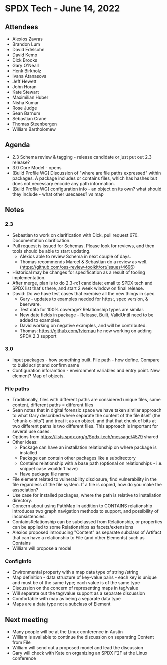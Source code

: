 # SPDX Tech - June 14, 2022

## Attendees

* Alexios Zavras
* Brandon Lum
* David Edelsohn
* David Kemp
* Dick Brooks
* Gary O'Neall
* Henk Birkholz
* Ivana Atanasova
* Jeff Hewett
* John Horan
* Kate Stewart
* Maximilian Huber
* Nisha Kumar
* Rose Judge
* Sean Barnum
* Sebastian Crane
* Thomas Steenbergen
* William Bartholomew

## Agenda
* 2.3 Schema review & tagging - release candidate or just put out 2.3 release?
* 3.0 Core Model - opens
* [Build Profile WG] Discussion of "where are file paths expressed" within packages. A package includes or contains files, which has hashes but does not necessary encode any path information.
* [Build Profile WG] configuration info - an object on its own? what should they include - what other usecases?  vs map


## Notes
### 2.3 
* Sebastian to work on clarification with Dick,  pull request 670.   Documentation clarification.
* Pull request is issued for Schemas.   Please look for reviews, and then tools should be able to start updating.   
   * Alexios able to review Schema in next couple of days. 
   * Thomas recommends Marcel & Sebastian do a review as well. (https://github.com/oss-review-toolkit/ort/issues/4696)
* Historical may be changes for specification as a result of tooling implementation.   
* After merge,  plan is to do 2.3-rc1 candidate;   email to SPDX tech and SPDX list that's there, and start 2 week window on  final release. 
* David:  Do we have test cases that exercise all the new things in spec.   
   * Gary - updates to examples needed for https:,  spec version,  & beerware.   
   * Test data for 100% coverage?   Relationship types are similar.
   * New date fields in package - Release, Built, ValidUntil need to be added to examples. 
   * David working on negative examples, and will be contributed.
   * Thomas: https://github.com/fviernau he now working on adding SPDX 2.3 support
   
### 3.0 
  * Input packages - how something built.   File path - how define.   Compare to build script and confirm same
  * Configuration inforamtion - environment variables and entry point.   New element?   Map of objects.

### File paths
* Traditionally, files with different paths are considered unique files, same content, different paths = different files
* Sean notes that in digital forensic space we have taken similar approach to what Gary described where separate the content of the file itself (the "chunk-o-bits”) and treat it as an object. and that that chunk of bits at two different paths is two different files. This approach is important for several use cases.
* Options from https://lists.spdx.org/g/Spdx-tech/message/4579 shared
* Other ideas:
  * Package can have an installation relationship on where package is installed
  * Package can contain other packages like a subdirectory
  * Contains relationship with a base path (optional on relationships - i.e. snippet case wouldn't have)
  * Have package file name
* File element related to vulnerability disclosure, find vulnerability in the file regardless of the file system. If a file is copied, how do you make the association?
* Use case for installed packages, where the path is relative to installation directory.
* Concern about using PathMap in addition to CONTAINS relationship introduces two graph navigation methods to support, and possibility of inconsistencies.
* ContainsRelationship can be subclassed from Relationship, or properties can be applied to some Relationships as facets/extensions
* Alexios proposed introducing "Content" as separate subclass of Artifact that can have a relationship to File (and other Elements) such as Contains
* William will propose a model



### ConfigInfo
* Environmental property with a map data type of string /string
* Map definition - data structure of key-value pairs - each key is unique and must be of the same type; each value is of the same type
* Discussion on the concern of representing maps in tag/value
* Will separate out the tag/value support as a separate discussion
* Comfortable with map as being a separate data type
* Maps are a data type not a subclass of Element

## Next meeting
* Many people will be at the Linux conference in Austin
* William is available to continue the discussion on separating Content from File
* William will send out a proposed model and lead the discussion
* Gary will check with Kate on organizing an SPDX F2F at the Linux conference
